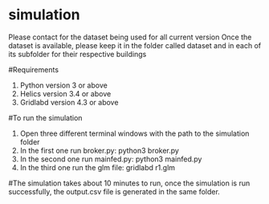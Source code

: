 # simulation
Please contact for the dataset being used for all current version
Once the dataset is available, please keep it in the folder called dataset and in each of its subfolder for their respective buildings 

#Requirements
1. Python version 3 or above 
2. Helics version 3.4 or above
3. Gridlabd version 4.3 or above

#To run the simulation
1. Open three different terminal windows with the path to the simulation folder
2. In the first one run broker.py: python3 broker.py
3. In the second one run mainfed.py: python3 mainfed.py
4. In the third one run the glm file: gridlabd r1.glm

#The simulation takes about 10 minutes to run, once the simulation is run successfully, the output.csv file is generated in the same folder.
